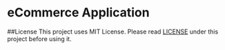 # eCommerce Application

##License
This project uses MIT License. Please read [LICENSE](https://github.com/kalyani7t/nd035-project06-eCommerceApp/blob/master/LICENSE) under this project before using it.
